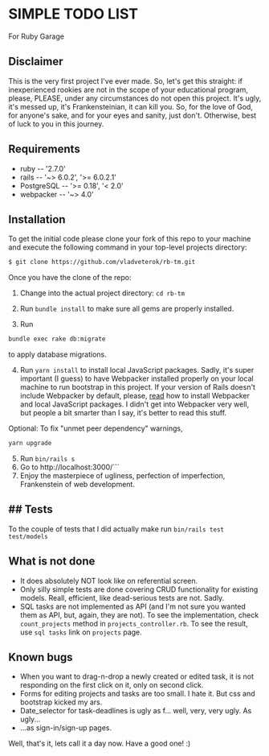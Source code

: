 # SIMPLE TODO LIST

For Ruby Garage

## Disclaimer
This is the very first project I've ever made. So, let's get this straight: if inexperienced rookies are not in the scope of your educational program, please, PLEASE, under any circumstances do not open this project. It's ugly, it's messed up, it's Frankensteinian, it can kill you. So, for the love of God, for anyone's sake, and for your eyes and sanity, just don't. Otherwise, best of luck to you in this journey.     

## Requirements

- ruby -- '2.7.0'
- rails -- '~> 6.0.2', '>= 6.0.2.1'
- PostgreSQL -- '>= 0.18', '< 2.0'
- webpacker -- '~> 4.0'

## Installation

To get the initial code please clone your fork of this repo to your machine and execute the following command in your top-level projects directory:

```bash
$ git clone https://github.com/vladveterok/rb-tm.git
```

Once you have the clone of the repo:

1. Change into the actual project directory: ```cd rb-tm ```

2. Run ```bundle install``` to make sure all gems are properly installed.
3. Run

```bash
bundle exec rake db:migrate
```
to apply database migrations.

4. Run ```yarn install``` to install local JavaScript packages. Sadly, it's super important (I guess) to have Webpacker installed properly on your local machine to run bootstrap in this project. If your version of Rails doesn't include Webpacker by default, please, [read](https://github.com/rails/webpacker) how to install Webpacker and local JavaScript packages. I didn't get into Webpacker very well, but people a bit smarter than I say, it's better to read this stuff.

Optional: To fix "unmet peer dependency" warnings,
```bash
yarn upgrade
```


5. Run ```bin/rails s```
6. Go to http://localhost:3000/```
7. Enjoy the masterpiece of ugliness, perfection of imperfection, Frankenstein of web development.   

## ## Tests
To the couple of tests that I did actually make run ```bin/rails test test/models```

## What is not done
- It does absolutely NOT look like on referential screen.
- Only silly simple tests are done covering CRUD  functionality for existing models. Reall, efficient, like dead-serious tests are not. Sadly. 
- SQL tasks are not implemented as API (and I'm not sure you wanted them as API, but, again, they are not). To see the implementation, check ```count_projects``` method in ```projects_controller.rb```. To see the result, use ```sql tasks``` link on ```projects``` page.

## Known bugs
- When you want to drag-n-drop a newly created or edited task, it is not responding on the first click on it, only on second click.
- Forms for editing projects and tasks are too small. I hate it. But css and bootstrap kicked my ars.
- Date_selector for task-deadlines is ugly as f... well, very, very ugly. As ugly...
- ...as sign-in/sign-up pages.

Well, that's it, lets call it a day now.
Have a good one! :)